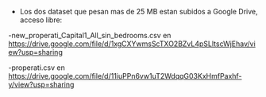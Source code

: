 - Los dos dataset que pesan mas de 25 MB estan subidos a Google Drive, acceso libre:

-new_properati_Capital1_All_sin_bedrooms.csv en https://drive.google.com/file/d/1xgCXYwmsScTXO2BZvL4pSLltscWjEhav/view?usp=sharing

-properati.csv en https://drive.google.com/file/d/11iuPPn6vw1uT2WdqqG03KxHmfPaxhf-y/view?usp=sharing

